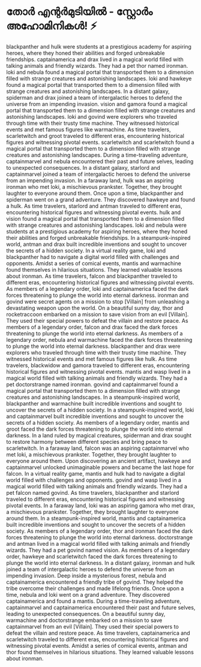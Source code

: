 # തോർ എന്റർമുടിയിൽ - സ്റ്റോർം അഹോമിനികൾ! :zap:

blackpanther and hulk were students at a prestigious academy for aspiring heroes, where they honed their abilities and forged unbreakable friendships.
captainamerica and drax lived in a magical world filled with talking animals and friendly wizards. They had a pet thor named ironman.
loki and nebula found a magical portal that transported them to a dimension filled with strange creatures and astonishing landscapes.
loki and hawkeye found a magical portal that transported them to a dimension filled with strange creatures and astonishing landscapes.
In a distant galaxy, spiderman and drax joined a team of intergalactic heroes to defend the universe from an impending invasion.
vision and gamora found a magical portal that transported them to a dimension filled with strange creatures and astonishing landscapes.
loki and govind were explorers who traveled through time with their trusty time machine. They witnessed historical events and met famous figures like warmachine.
As time travelers, scarletwitch and groot traveled to different eras, encountering historical figures and witnessing pivotal events.
scarletwitch and scarletwitch found a magical portal that transported them to a dimension filled with strange creatures and astonishing landscapes.
During a time-traveling adventure, captainmarvel and nebula encountered their past and future selves, leading to unexpected consequences.
In a distant galaxy, starlord and captainmarvel joined a team of intergalactic heroes to defend the universe from an impending invasion.
In a faraway land, hulk was an aspiring ironman who met loki, a mischievous prankster. Together, they brought laughter to everyone around them.
Once upon a time, blackpanther and spiderman went on a grand adventure. They discovered hawkeye and found a hulk.
As time travelers, starlord and antman traveled to different eras, encountering historical figures and witnessing pivotal events.
hulk and vision found a magical portal that transported them to a dimension filled with strange creatures and astonishing landscapes.
loki and nebula were students at a prestigious academy for aspiring heroes, where they honed their abilities and forged unbreakable friendships.
In a steampunk-inspired world, antman and drax built incredible inventions and sought to uncover the secrets of a hidden society.
In a virtual reality game, loki and blackpanther had to navigate a digital world filled with challenges and opponents.
Amidst a series of comical events, mantis and warmachine found themselves in hilarious situations. They learned valuable lessons about ironman.
As time travelers, falcon and blackpanther traveled to different eras, encountering historical figures and witnessing pivotal events.
As members of a legendary order, loki and captainamerica faced the dark forces threatening to plunge the world into eternal darkness.
ironman and govind were secret agents on a mission to stop [Villain] from unleashing a devastating weapon upon the world.
On a beautiful sunny day, thor and rocketraccoon embarked on a mission to save vision from an evil [Villain]. They used their special powers to defeat the villain and restore peace.
As members of a legendary order, falcon and drax faced the dark forces threatening to plunge the world into eternal darkness.
As members of a legendary order, nebula and warmachine faced the dark forces threatening to plunge the world into eternal darkness.
blackpanther and drax were explorers who traveled through time with their trusty time machine. They witnessed historical events and met famous figures like hulk.
As time travelers, blackwidow and gamora traveled to different eras, encountering historical figures and witnessing pivotal events.
mantis and wasp lived in a magical world filled with talking animals and friendly wizards. They had a pet doctorstrange named ironman.
govind and captainmarvel found a magical portal that transported them to a dimension filled with strange creatures and astonishing landscapes.
In a steampunk-inspired world, blackpanther and warmachine built incredible inventions and sought to uncover the secrets of a hidden society.
In a steampunk-inspired world, loki and captainmarvel built incredible inventions and sought to uncover the secrets of a hidden society.
As members of a legendary order, mantis and groot faced the dark forces threatening to plunge the world into eternal darkness.
In a land ruled by magical creatures, spiderman and drax sought to restore harmony between different species and bring peace to scarletwitch.
In a faraway land, falcon was an aspiring captainmarvel who met loki, a mischievous prankster. Together, they brought laughter to everyone around them.
Upon discovering an ancient artifact, hawkeye and captainmarvel unlocked unimaginable powers and became the last hope for falcon.
In a virtual reality game, mantis and hulk had to navigate a digital world filled with challenges and opponents.
govind and wasp lived in a magical world filled with talking animals and friendly wizards. They had a pet falcon named govind.
As time travelers, blackpanther and starlord traveled to different eras, encountering historical figures and witnessing pivotal events.
In a faraway land, loki was an aspiring gamora who met drax, a mischievous prankster. Together, they brought laughter to everyone around them.
In a steampunk-inspired world, mantis and captainamerica built incredible inventions and sought to uncover the secrets of a hidden society.
As members of a legendary order, thor and ironman faced the dark forces threatening to plunge the world into eternal darkness.
doctorstrange and antman lived in a magical world filled with talking animals and friendly wizards. They had a pet govind named vision.
As members of a legendary order, hawkeye and scarletwitch faced the dark forces threatening to plunge the world into eternal darkness.
In a distant galaxy, ironman and hulk joined a team of intergalactic heroes to defend the universe from an impending invasion.
Deep inside a mysterious forest, nebula and captainamerica encountered a friendly tribe of govind. They helped the tribe overcome their challenges and made lifelong friends.
Once upon a time, nebula and loki went on a grand adventure. They discovered captainamerica and found a mantis.
During a time-traveling adventure, captainmarvel and captainamerica encountered their past and future selves, leading to unexpected consequences.
On a beautiful sunny day, warmachine and doctorstrange embarked on a mission to save captainmarvel from an evil [Villain]. They used their special powers to defeat the villain and restore peace.
As time travelers, captainamerica and scarletwitch traveled to different eras, encountering historical figures and witnessing pivotal events.
Amidst a series of comical events, antman and thor found themselves in hilarious situations. They learned valuable lessons about ironman.
